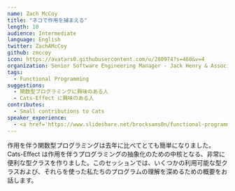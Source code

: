 ```yaml
---
name: Zach McCoy
title: "ネコで作用を捕まえる"
length: 10
audience: Intermediate
language: English
twitter: ZachAMcCoy
github: zmccoy
icon: https://avatars0.githubusercontent.com/u/280974?s=460&v=4
organization: Senior Software Engineering Manager - Jack Henry & Associates
tags:
  - Functional Programming
suggestions:
  - 関数型プログラミングに興味のある人
  - Cats-Effect に興味のある人
contributes:
  - Small contributions to Cats
speaker_experience:
  - <a href='https://www.slideshare.net/brocksams0n/functional-programming-for-all-scala-matsuri-2016'>https://www.slideshare.net/brocksams0n/functional-programming-for-all-scala-matsuri-2016</a>
---
```

作用を伴う関数型プログラミングは去年に比べてとても簡単になりました。Cats-Effect は作用を伴うプログラミングの抽象化のための中核となる、非常に便利な型クラスを作りました。このセッションでは、いくつかの利用可能な型クラスおよび、それらを使った私たちのプログラムの理解を深めるための概要をお話します。
